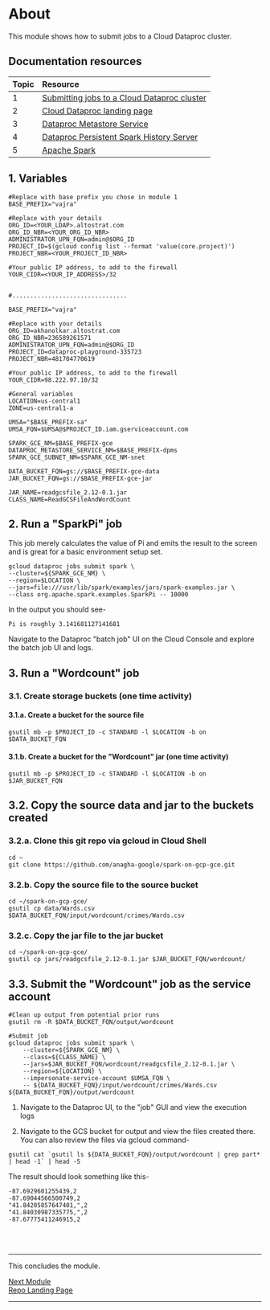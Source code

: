 # About

This module shows how to submit jobs to a Cloud Dataproc cluster.

## Documentation resources

| Topic | Resource | 
| -- | :--- |
| 1 | [Submitting jobs to a Cloud Dataproc cluster](https://cloud.google.com/dataproc/docs/guides/submit-job) |
| 2 | [Cloud Dataproc landing page](https://cloud.google.com/dataproc/docs) |
| 3 | [Dataproc Metastore Service](https://cloud.google.com/dataproc-metastore/docs) |
| 4 | [Dataproc Persistent Spark History Server](https://cloud.google.com/dataproc/docs/concepts/jobs/history-server) |
| 5 | [Apache Spark](https://spark.apache.org/docs/latest/) |

## 1. Variables

```
#Replace with base prefix you chose in module 1
BASE_PREFIX="vajra"  

#Replace with your details
ORG_ID=<YOUR_LDAP>.altostrat.com                              
ORG_ID_NBR=<YOUR_ORG_ID_NBR>
ADMINISTRATOR_UPN_FQN=admin@$ORG_ID 
PROJECT_ID=$(gcloud config list --format 'value(core.project)')
PROJECT_NBR=<YOUR_PROJECT_ID_NBR>

#Your public IP address, to add to the firewall
YOUR_CIDR=<YOUR_IP_ADDRESS>/32


#................................

BASE_PREFIX="vajra"  

#Replace with your details
ORG_ID=akhanolkar.altostrat.com                              
ORG_ID_NBR=236589261571
ADMINISTRATOR_UPN_FQN=admin@$ORG_ID 
PROJECT_ID=dataproc-playground-335723
PROJECT_NBR=481704770619

#Your public IP address, to add to the firewall
YOUR_CIDR=98.222.97.10/32

#General variables
LOCATION=us-central1
ZONE=us-central1-a

UMSA="$BASE_PREFIX-sa"
UMSA_FQN=$UMSA@$PROJECT_ID.iam.gserviceaccount.com

SPARK_GCE_NM=$BASE_PREFIX-gce
DATAPROC_METASTORE_SERVICE_NM=$BASE_PREFIX-dpms
SPARK_GCE_SUBNET_NM=$SPARK_GCE_NM-snet

DATA_BUCKET_FQN=gs://$BASE_PREFIX-gce-data
JAR_BUCKET_FQN=gs://$BASE_PREFIX-gce-jar

JAR_NAME=readgcsfile_2.12-0.1.jar
CLASS_NAME=ReadGCSFileAndWordCount
```


## 2. Run a "SparkPi" job
This job merely calculates the value of Pi and emits the result to the screen and is great for a basic environment setup set.

```
gcloud dataproc jobs submit spark \
--cluster=${SPARK_GCE_NM} \
--region=$LOCATION \
--jars=file:///usr/lib/spark/examples/jars/spark-examples.jar \
--class org.apache.spark.examples.SparkPi -- 10000
```

In the output you should see-
```
Pi is roughly 3.141681127141681
```

Navigate to the Dataproc "batch job" UI on the Cloud Console and explore the batch job UI and logs.


## 3. Run a "Wordcount" job

### 3.1. Create storage buckets (one time activity)

#### 3.1.a. Create a bucket for the source file
```
gsutil mb -p $PROJECT_ID -c STANDARD -l $LOCATION -b on $DATA_BUCKET_FQN
```

#### 3.1.b. Create a bucket for the "Wordcount" jar (one time activity)
```
gsutil mb -p $PROJECT_ID -c STANDARD -l $LOCATION -b on $JAR_BUCKET_FQN
```

## 3.2. Copy the source data and jar to the buckets created

### 3.2.a. Clone this git repo via gcloud in Cloud Shell

```
cd ~
git clone https://github.com/anagha-google/spark-on-gcp-gce.git
```

### 3.2.b. Copy the source file to the source bucket

```
cd ~/spark-on-gcp-gce/
gsutil cp data/Wards.csv $DATA_BUCKET_FQN/input/wordcount/crimes/Wards.csv
```

### 3.2.c. Copy the jar file to the jar bucket

```
cd ~/spark-on-gcp-gce/
gsutil cp jars/readgcsfile_2.12-0.1.jar $JAR_BUCKET_FQN/wordcount/
```

## 3.3. Submit the "Wordcount" job as the service account

```
#Clean up output from potential prior runs
gsutil rm -R $DATA_BUCKET_FQN/output/wordcount 

#Submit job
gcloud dataproc jobs submit spark \
    --cluster=${SPARK_GCE_NM} \
    --class=${CLASS_NAME} \
    --jars=$JAR_BUCKET_FQN/wordcount/readgcsfile_2.12-0.1.jar \
    --region=${LOCATION} \
    --impersonate-service-account $UMSA_FQN \
    -- ${DATA_BUCKET_FQN}/input/wordcount/crimes/Wards.csv ${DATA_BUCKET_FQN}/output/wordcount 
```

1. Navigate to the Dataproc UI, to the "job" GUI and view the execution logs<br>


2. Navigate to the GCS bucket for output and view the files created there. <br>
You can also review the files via gcloud command-
```
gsutil cat `gsutil ls ${DATA_BUCKET_FQN}/output/wordcount | grep part* | head -1` | head -5
```
The result should look something like this-
```
-87.6929601255439,2
-87.69044566500749,2
"41.84205857647401,",2
"41.84030987335775,",2
-87.67775411246915,2
```

<br><br>

<hr>
This concludes the module. <br>

[Next Module](04-run-spark-notebooks.md) 
<br>
[Repo Landing Page](README.md)

<hr>

